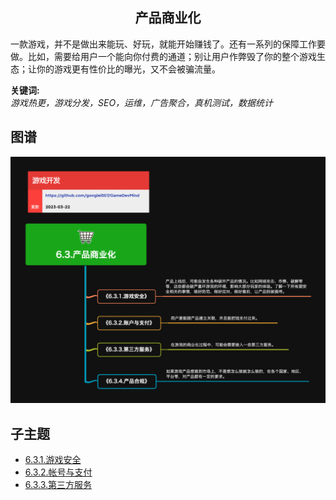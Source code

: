 <h2 align="center">产品商业化</h2>
<p>
一款游戏，并不是做出来能玩、好玩，就能开始赚钱了。还有一系列的保障工作要做。比如，需要给用户一个能向你付费的通道；别让用户作弊毁了你的整个游戏生态；让你的游戏更有性价比的曝光，又不会被骗流量。
</p>

**关键词:**<br/> 
*游戏热更，游戏分发，SEO，运维，广告聚合，真机测试，数据统计*

## 图谱
![图片加载中...](../../exports/6.3.产品商业化.png?raw=true)

## 子主题
* [6.3.1.游戏安全](6.3.1.游戏安全.md)
* [6.3.2.帐号与支付](6.3.2.帐号与支付.md)
* [6.3.3.第三方服务](6.3.3.第三方服务.md)
